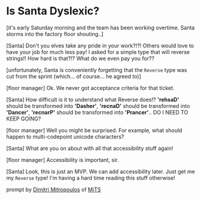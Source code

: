 # Is Santa Dyslexic?

[it's early Saturday morning and the team has been working overtime. Santa storms into the factory floor shouting..]

[Santa] Don't you elves take any pride in your work?!?! Others would love to have your job for much less pay! I asked for a simple type that will reverse strings!! How hard is that?!? What do we even pay you for??

[unfortunately, Santa is conveniently forgetting that the `Reverse` type was cut from the sprint
(which... of course... he agreed to)]

[floor manager] Ok. We never got acceptance criteria for that ticket.

[Santa] How difficult is it to understand what Reverse does!?
**'rehsaD'** should be transformed into **'Dasher'**, **'recnaD'** should be transformed into
**'Dancer'**, **'recnarP'** should be transformed into
**'Prancer'**.. DO I NEED TO KEEP GOING?

[floor manager] Well you might be surprised. For example, what should happen to multi-codepoint
unicode characters?

[Santa] What are you on about with all that accessibility stuff again!

[floor manager] Accessibility is important, sir.

[Santa] Look, this is just an MVP. We can add accessibility later. Just get me my `Reverse` type!
I'm having a hard time reading this stuff otherwise!

prompt by [Dimitri Mitropoulos](https://github.com/dimitropoulos) of
[MiTS](https://www.youtube.com/@MichiganTypeScript)
